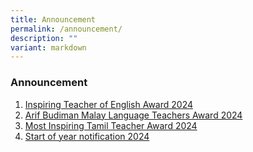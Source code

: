 ```yaml
---
title: Announcement
permalink: /announcement/
description: ""
variant: markdown
---
```

### Announcement

1. [Inspiring Teacher of English Award 2024](https://www.facebook.com/permalink.php?story_fbid=pfbid02W4jqniLhiscin3c7tu63qy2HysqbFMMYYT4WZDVqK4jCQmXG7xzVp4zbJQovU6Gyl&id=100063595747479)
2. [Arif Budiman Malay Language Teachers Award 2024](https://www.facebook.com/permalink.php?story_fbid=pfbid02qHmufBpkDVWsE8ktmCVFzKHWh8wrgpuwvKm474BtA7m2TqbegDiXmqQwktD3fEsQl&id=100063595747479)
3. [Most Inspiring Tamil Teacher Award 2024](https://www.facebook.com/permalink.php?story_fbid=pfbid02Vm3hmt5DKtkyYKtFfM34NaFotpm6az9FeVxh3ysm2rg5XyTRuM4KJHkTfPyahaPFl&id=100063595747479)
4. [Start of year notification 2024](/files/2024/2024_Start_of_Year_Notification_Final.pdf)